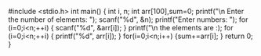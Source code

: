 #include <stdio.h>
int main() {
    int i, n;
    int arr[100],sum=0;
    printf("\n Enter the number of elements: ");
    scanf("%d", &n);
    printf("Enter numbers: ");
    for (i=0;i<n;++i)
        {
        scanf("%d", &arr[i]);
    }
    printf("\n the elements are :);
    for (i=0;i<n;++i)
        {
        printf("%d", arr[i]);
    }
    for(i=0;i<n;i++)
    {sum+=arr[i];
    }
    return 0;
    }
    
